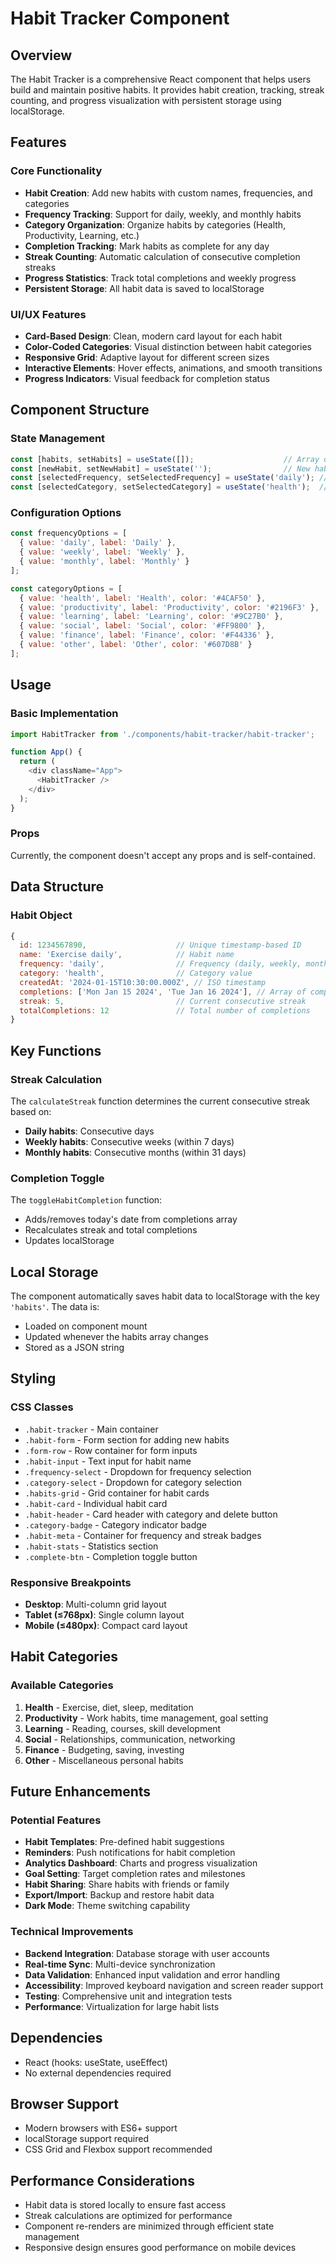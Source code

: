 # Habit Tracker Component

## Overview
The Habit Tracker is a comprehensive React component that helps users build and maintain positive habits. It provides habit creation, tracking, streak counting, and progress visualization with persistent storage using localStorage.

## Features

### Core Functionality
- **Habit Creation**: Add new habits with custom names, frequencies, and categories
- **Frequency Tracking**: Support for daily, weekly, and monthly habits
- **Category Organization**: Organize habits by categories (Health, Productivity, Learning, etc.)
- **Completion Tracking**: Mark habits as complete for any day
- **Streak Counting**: Automatic calculation of consecutive completion streaks
- **Progress Statistics**: Track total completions and weekly progress
- **Persistent Storage**: All habit data is saved to localStorage

### UI/UX Features
- **Card-Based Design**: Clean, modern card layout for each habit
- **Color-Coded Categories**: Visual distinction between habit categories
- **Responsive Grid**: Adaptive layout for different screen sizes
- **Interactive Elements**: Hover effects, animations, and smooth transitions
- **Progress Indicators**: Visual feedback for completion status

## Component Structure

### State Management
```javascript
const [habits, setHabits] = useState([]);                    // Array of habit objects
const [newHabit, setNewHabit] = useState('');                // New habit input
const [selectedFrequency, setSelectedFrequency] = useState('daily'); // Frequency selection
const [selectedCategory, setSelectedCategory] = useState('health');  // Category selection
```

### Configuration Options
```javascript
const frequencyOptions = [
  { value: 'daily', label: 'Daily' },
  { value: 'weekly', label: 'Weekly' },
  { value: 'monthly', label: 'Monthly' }
];

const categoryOptions = [
  { value: 'health', label: 'Health', color: '#4CAF50' },
  { value: 'productivity', label: 'Productivity', color: '#2196F3' },
  { value: 'learning', label: 'Learning', color: '#9C27B0' },
  { value: 'social', label: 'Social', color: '#FF9800' },
  { value: 'finance', label: 'Finance', color: '#F44336' },
  { value: 'other', label: 'Other', color: '#607D8B' }
];
```

## Usage

### Basic Implementation
```javascript
import HabitTracker from './components/habit-tracker/habit-tracker';

function App() {
  return (
    <div className="App">
      <HabitTracker />
    </div>
  );
}
```

### Props
Currently, the component doesn't accept any props and is self-contained.

## Data Structure

### Habit Object
```javascript
{
  id: 1234567890,                    // Unique timestamp-based ID
  name: 'Exercise daily',            // Habit name
  frequency: 'daily',                // Frequency (daily, weekly, monthly)
  category: 'health',                // Category value
  createdAt: '2024-01-15T10:30:00.000Z', // ISO timestamp
  completions: ['Mon Jan 15 2024', 'Tue Jan 16 2024'], // Array of completion dates
  streak: 5,                         // Current consecutive streak
  totalCompletions: 12               // Total number of completions
}
```

## Key Functions

### Streak Calculation
The `calculateStreak` function determines the current consecutive streak based on:
- **Daily habits**: Consecutive days
- **Weekly habits**: Consecutive weeks (within 7 days)
- **Monthly habits**: Consecutive months (within 31 days)

### Completion Toggle
The `toggleHabitCompletion` function:
- Adds/removes today's date from completions array
- Recalculates streak and total completions
- Updates localStorage

## Local Storage

The component automatically saves habit data to localStorage with the key `'habits'`. The data is:
- Loaded on component mount
- Updated whenever the habits array changes
- Stored as a JSON string

## Styling

### CSS Classes
- `.habit-tracker` - Main container
- `.habit-form` - Form section for adding new habits
- `.form-row` - Row container for form inputs
- `.habit-input` - Text input for habit name
- `.frequency-select` - Dropdown for frequency selection
- `.category-select` - Dropdown for category selection
- `.habits-grid` - Grid container for habit cards
- `.habit-card` - Individual habit card
- `.habit-header` - Card header with category and delete button
- `.category-badge` - Category indicator badge
- `.habit-meta` - Container for frequency and streak badges
- `.habit-stats` - Statistics section
- `.complete-btn` - Completion toggle button

### Responsive Breakpoints
- **Desktop**: Multi-column grid layout
- **Tablet (≤768px)**: Single column layout
- **Mobile (≤480px)**: Compact card layout

## Habit Categories

### Available Categories
1. **Health** - Exercise, diet, sleep, meditation
2. **Productivity** - Work habits, time management, goal setting
3. **Learning** - Reading, courses, skill development
4. **Social** - Relationships, communication, networking
5. **Finance** - Budgeting, saving, investing
6. **Other** - Miscellaneous personal habits

## Future Enhancements

### Potential Features
- **Habit Templates**: Pre-defined habit suggestions
- **Reminders**: Push notifications for habit completion
- **Analytics Dashboard**: Charts and progress visualization
- **Goal Setting**: Target completion rates and milestones
- **Habit Sharing**: Share habits with friends or family
- **Export/Import**: Backup and restore habit data
- **Dark Mode**: Theme switching capability

### Technical Improvements
- **Backend Integration**: Database storage with user accounts
- **Real-time Sync**: Multi-device synchronization
- **Data Validation**: Enhanced input validation and error handling
- **Accessibility**: Improved keyboard navigation and screen reader support
- **Testing**: Comprehensive unit and integration tests
- **Performance**: Virtualization for large habit lists

## Dependencies
- React (hooks: useState, useEffect)
- No external dependencies required

## Browser Support
- Modern browsers with ES6+ support
- localStorage support required
- CSS Grid and Flexbox support recommended

## Performance Considerations
- Habit data is stored locally to ensure fast access
- Streak calculations are optimized for performance
- Component re-renders are minimized through efficient state management
- Responsive design ensures good performance on mobile devices 